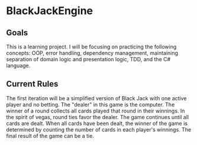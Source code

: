 BlackJackEngine
===============

Goals
-----

This is a learning project. I will be focusing on practicing the following concepts: OOP, error handling, dependency management, maintaining separation of domain logic and presentation logic, TDD, and the C# language.


Current Rules
-------------

The first iteration will be a simplified version of Black Jack with one active player and no betting. The "dealer" in this game is the computer. The winner of a round collects all cards played that round in their winnings. In the spirit of vegas, round ties favor the dealer. The game continues until all cards are dealt. When all cards have been dealt, the winner of the game is determined by counting the number of cards in each player's winnings. The final result of the game can be a tie.